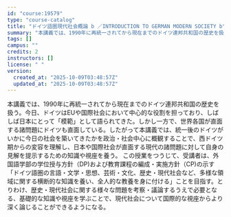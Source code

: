 ```yaml
---
id: "course:19579"
type: "course-catalog"
title: "ドイツ語圏現代社会概論 b ／INTRODUCTION TO GERMAN MODERN SOCIETY b"
summary: "本講義では、1990年に再統一されてから現在までのドイツ連邦共和国の歴史を扱う。今日、ドイツはEUや国際社会において中心的な役割を担っており、しばしば日本にとって「模範」として語られてきた。しかし一方で、世界各国が直面する諸問題にドイツも直…"
tags: []
campus: ""
credits: 2
instructors: []
license: " "
version:
  created_at: "2025-10-09T03:48:57Z"
  updated_at: "2025-10-09T03:48:57Z"
---
```


本講義では、1990年に再統一されてから現在までのドイツ連邦共和国の歴史を扱う。今日、ドイツはEUや国際社会において中心的な役割を担っており、しばしば日本にとって「模範」として語られてきた。しかし一方で、世界各国が直面する諸問題にドイツも直面している。したがって本講義では、統一後のドイツがいかに今日の社会を築いてきたかを政治・社会中心に概観することで、西ドイツ期からの変容を理解し、日本や国際社会が直面する現代の諸問題に対して自身の見解を提示するための知識や視座を養う。 この授業をつうじて、受講者は、外国語学部の学位授与方針（DP)および教育課程の編成・実施方針（CP)の示す「ドイツ語圏の言語・文学・思想、芸術・文化、歴史・現代社会など、多様な領域に関する横断的な知識を養い、全人的な教養を身に付ける」ことを目指す。とりわけ、歴史・現代社会に関する様々な問題を考察・議論するうえで必要となる、基礎的な知識や視座を学ぶことで、現代社会について国際的な視座からより深く論じることができるようになる。
